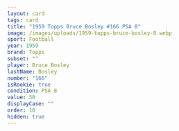 ```yaml
---
layout: card
tags: card
title: "1959 Topps Bruce Bosley #166 PSA 8"
image: /images/uploads/1959-topps-bruce-bosley-8.webp
sport: Football
year: 1959
brand: Topps
subset: ""
player: Bruce Bosley
lastName: Bosley
number: "166"
isRookie: true
condition: PSA 8
value: 50
displayCase: ""
order: 10
hidden: true
---
```

